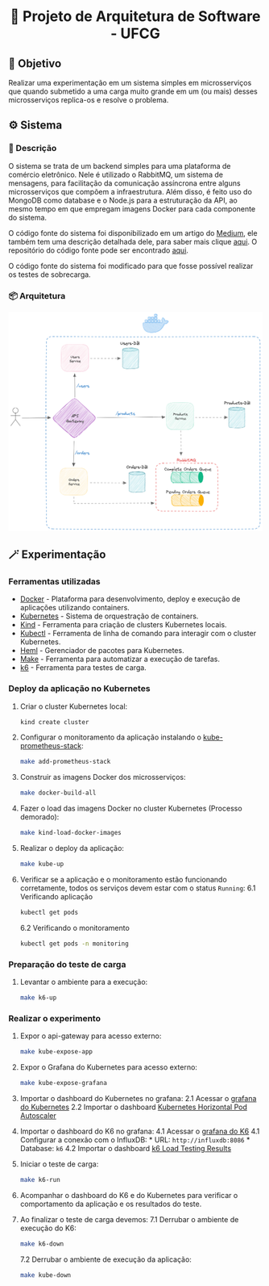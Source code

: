 <h1 align="center">
  <p> 📑 Projeto de Arquitetura de Software - UFCG </p>
</h1>

## 📝 Objetivo

Realizar uma experimentação em um sistema simples em microsserviços que quando submetido a uma carga muito grande em um (ou mais) desses microsserviços replica-os e resolve o problema.

## ⚙️ Sistema

### 🔖 Descrição
O sistema se trata de um backend simples para uma plataforma de comércio eletrônico. Nele é utilizado o RabbitMQ, um sistema de mensagens, para facilitação da comunicação assíncrona entre alguns microsserviços que compõem a infraestrutura. Além disso, é feito uso do MongoDB como database e o Node.js para a estruturação da API, ao mesmo tempo em que empregam imagens Docker para cada componente do sistema.

O código fonte do sistema foi disponibilizado em um artigo do [Medium](https://medium.com), ele também tem uma descrição detalhada dele, para saber mais clique [aqui](https://medium.com/@nicholasgcc/building-scalable-e-commerce-backend-with-microservices-exploring-design-decisions-node-js-b5228080403b). O repositório do código fonte pode ser encontrado [aqui](https://github.com/nicholas-gcc/nodejs-ecommerce-microservice).

O código fonte do sistema foi modificado para que fosse possível realizar os testes de sobrecarga.

### 📦 Arquitetura
![Arquitetura no Docker](/.github/assets/images/docker_architecture.png)

## 🪄 Experimentação

### Ferramentas utilizadas
- [Docker](https://www.docker.com/get-started/) - Plataforma para desenvolvimento, deploy e execução de aplicações utilizando containers.
- [Kubernetes](https://kubernetes.io/) - Sistema de orquestração de containers.
- [Kind](https://kind.sigs.k8s.io/) - Ferramenta para criação de clusters Kubernetes locais.
- [Kubectl](https://kubernetes.io/docs/tasks/tools/install-kubectl/) - Ferramenta de linha de comando para interagir com o cluster Kubernetes.
- [Heml](https://helm.sh/docs/intro/install/) - Gerenciador de pacotes para Kubernetes.
- [Make](https://www.gnu.org/software/make/) - Ferramenta para automatizar a execução de tarefas.
- [k6](https://k6.io/) - Ferramenta para testes de carga.


### Deploy da aplicação no Kubernetes

1. Criar o cluster Kubernetes local:
    ```bash
    kind create cluster
    ```

2. Configurar o monitoramento da aplicação instalando o [kube-prometheus-stack](https://artifacthub.io/packages/helm/prometheus-community/kube-prometheus-stack):
    ```bash
    make add-prometheus-stack
    ```

3. Construir as imagens Docker dos microsserviços:
    ```bash
    make docker-build-all
    ```

4. Fazer o load das imagens Docker no cluster Kubernetes (Processo demorado):
    ```bash
    make kind-load-docker-images
    ```

5. Realizar o deploy da aplicação:
    ```bash
    make kube-up
    ```

6. Verificar se a aplicação e o monitoramento estão funcionando corretamente, todos os serviços devem estar com o status `Running`:
    6.1 Verificando aplicação
    ```bash
    kubectl get pods
    ```
    6.2 Verificando o monitoramento
    ```bash
    kubectl get pods -n monitoring
    ```

### Preparação do teste de carga

1. Levantar o ambiente para a execução:
    ```bash
    make k6-up
    ```

### Realizar o experimento
1. Expor o api-gateway para acesso externo:
    ```bash
    make kube-expose-app
    ```

2. Expor o Grafana do Kubernetes para acesso externo:
    ```bash
    make kube-expose-grafana
    ```

3. Importar o dashboard do Kubernetes no grafana:
    2.1 Acessar o [grafana do Kubernetes](http://localhost:3000)
    2.2 Importar o dashboard [Kubernetes Horizontal Pod Autoscaler](./grafana/dashboards/Kubernetes_Horizontal_Pod_Autoscaler.json)


4. Importar o dashboard do K6 no grafana:
    4.1 Acessar o [grafana do K6](http://localhost:3001)
    4.1 Configurar a conexão com o InfluxDB:
        * URL: `http://influxdb:8086`
        * Database: `k6`
    4.2 Importar o dashboard [k6 Load Testing Results](./grafana/dashboards/k6_Load_Testing_Results.json)
        

5. Iniciar o teste de carga:
    ```bash
    make k6-run
    ```
6. Acompanhar o dashboard do K6 e do Kubernetes para verificar o comportamento da aplicação e os resultados do teste.

7. Ao finalizar o teste de carga devemos:
    7.1 Derrubar o ambiente de execução do K6:
    ```bash
    make k6-down
    ```
    7.2 Derrubar o ambiente de execução da aplicação:
    ```bash
    make kube-down
    ```







